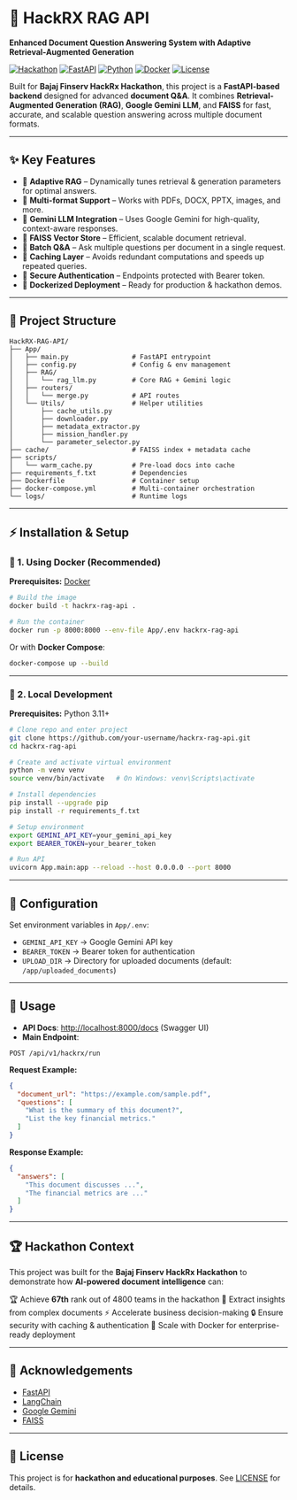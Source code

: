 # 🚀 HackRX RAG API  
**Enhanced Document Question Answering System with Adaptive Retrieval-Augmented Generation**  

[![Hackathon](https://img.shields.io/badge/Bajaj%20Finserv-HackRx-blue)]()
[![FastAPI](https://img.shields.io/badge/FastAPI-0.110+-green?logo=fastapi)]()
[![Python](https://img.shields.io/badge/Python-3.11+-blue?logo=python)]()
[![Docker](https://img.shields.io/badge/Docker-Ready-blue?logo=docker)]()
[![License](https://img.shields.io/badge/License-MIT-yellow.svg)]()

Built for **Bajaj Finserv HackRx Hackathon**, this project is a **FastAPI-based backend** designed for advanced **document Q&A**. It combines **Retrieval-Augmented Generation (RAG)**, **Google Gemini LLM**, and **FAISS** for fast, accurate, and scalable question answering across multiple document formats.  

---

## ✨ Key Features  

- 🔹 **Adaptive RAG** – Dynamically tunes retrieval & generation parameters for optimal answers.  
- 🔹 **Multi-format Support** – Works with PDFs, DOCX, PPTX, images, and more.  
- 🔹 **Gemini LLM Integration** – Uses Google Gemini for high-quality, context-aware responses.  
- 🔹 **FAISS Vector Store** – Efficient, scalable document retrieval.  
- 🔹 **Batch Q&A** – Ask multiple questions per document in a single request.  
- 🔹 **Caching Layer** – Avoids redundant computations and speeds up repeated queries.  
- 🔹 **Secure Authentication** – Endpoints protected with Bearer token.  
- 🔹 **Dockerized Deployment** – Ready for production & hackathon demos.  

---

## 📂 Project Structure  

```
HackRX-RAG-API/
├── App/
│   ├── main.py                # FastAPI entrypoint
│   ├── config.py              # Config & env management
│   ├── RAG/
│   │   └── rag_llm.py         # Core RAG + Gemini logic
│   ├── routers/
│   │   └── merge.py           # API routes
│   └── Utils/                 # Helper utilities
│       ├── cache_utils.py
│       ├── downloader.py
│       ├── metadata_extractor.py
│       ├── mission_handler.py
│       └── parameter_selector.py
├── cache/                     # FAISS index + metadata cache
├── scripts/
│   └── warm_cache.py          # Pre-load docs into cache
├── requirements_f.txt         # Dependencies
├── Dockerfile                 # Container setup
├── docker-compose.yml         # Multi-container orchestration
└── logs/                      # Runtime logs
```

---

## ⚡ Installation & Setup  

### 🔧 1. Using Docker (Recommended)  

**Prerequisites:** [Docker](https://www.docker.com/get-started)  

```bash
# Build the image
docker build -t hackrx-rag-api .

# Run the container
docker run -p 8000:8000 --env-file App/.env hackrx-rag-api
```

Or with **Docker Compose**:  

```bash
docker-compose up --build
```

---

### 🔧 2. Local Development  

**Prerequisites:** Python 3.11+  

```bash
# Clone repo and enter project
git clone https://github.com/your-username/hackrx-rag-api.git
cd hackrx-rag-api

# Create and activate virtual environment
python -m venv venv
source venv/bin/activate   # On Windows: venv\Scripts\activate

# Install dependencies
pip install --upgrade pip
pip install -r requirements_f.txt

# Setup environment
export GEMINI_API_KEY=your_gemini_api_key
export BEARER_TOKEN=your_bearer_token

# Run API
uvicorn App.main:app --reload --host 0.0.0.0 --port 8000
```

---

## 🔑 Configuration  

Set environment variables in `App/.env`:  

- `GEMINI_API_KEY` → Google Gemini API key  
- `BEARER_TOKEN` → Bearer token for authentication  
- `UPLOAD_DIR` → Directory for uploaded documents (default: `/app/uploaded_documents`)  

---

## 📌 Usage  

- **API Docs**: [http://localhost:8000/docs](http://localhost:8000/docs) (Swagger UI)  
- **Main Endpoint**:  

```
POST /api/v1/hackrx/run
```

**Request Example:**  

```json
{
  "document_url": "https://example.com/sample.pdf",
  "questions": [
    "What is the summary of this document?",
    "List the key financial metrics."
  ]
}
```

**Response Example:**  

```json
{
  "answers": [
    "This document discusses ...",
    "The financial metrics are ..."
  ]
}
```

---

## 🏆 Hackathon Context  

This project was built for the **Bajaj Finserv HackRx Hackathon** to demonstrate how **AI-powered document intelligence** can:

🏆 Achieve **67th** rank out of 4800 teams in the hackathon
📑 Extract insights from complex documents
⚡ Accelerate business decision-making
🔒 Ensure security with caching & authentication
🚀 Scale with Docker for enterprise-ready deployment

---

## 🙌 Acknowledgements  

- [FastAPI](https://fastapi.tiangolo.com/)  
- [LangChain](https://www.langchain.com/)  
- [Google Gemini](https://deepmind.google/technologies/gemini/)  
- [FAISS](https://faiss.ai/)  

---

## 📜 License  

This project is for **hackathon and educational purposes**. See [LICENSE](LICENSE) for details.  
